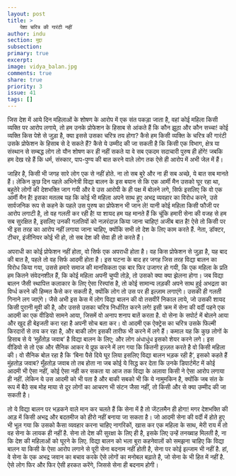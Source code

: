 ```yaml
---
layout: post
title: >
    पेशा चरित्र की गारंटी नहीं
author: indu
section: मुद्दा
subsection:
primary: true
excerpt:
image: vidya_balan.jpg
comments: true
share: true
priority: 3
issue: 41
tags: []
---
```


जिस देश में आये दिन महिलाओं के शोषण के आरोप में एक संत पकड़ा जाता है, वहां कोई महिला किसी व्यक्ति पर आरोप लगाये, तो हम उनके प्रोफेशन के हिसाब से आंकते हैं कि कौन झूठा और कौन सच्चा! कोई व्यक्ति किस पेशे से जुड़ा है, क्या इससे उसका चरित्र तय होगा? कैसे हम किसी व्यक्ति के चरित्र की गारंटी उसके प्रोफेशन के हिसाब से दे सकते हैं? कैसे ये उम्मीद की जा सकती है कि किसी एक विभाग, क्षेत्र या संस्थान से सम्बद्ध लोग तो यौन शोषण कर ही नहीं सकते या वे सब एकदम सदाचारी पुरुष ही होंगे! जबकि हम देख रहे हैं कि धर्म, संस्कार, पाप-पुण्य की बात करने वाले लोग तक ऐसे ही आरोप में अभी जेल में हैं।

जाहिर है, किसी भी जगह सारे लोग एक से नहीं होते. ना तो सब बुरे और ना ही सब अच्छे, ये बात सब मानते हैं। लेकिन कुछ दिन पहले अभिनेत्री विद्या बालन के इस बयान से कि एक आर्मी मैन उसको घूर रहा था, बहुतेरे लोगों की देशभक्ति जाग गयी  और वे उस आरोपी के ही पक्ष में बोलने लगे, सिर्फ इसलिए कि वो एक आर्मी मैन है! इसका मतलब यह कि कोई भी महिला अपने साथ हुए अभद्र व्यवहार का विरोध करने, उसे सार्वजनिक रूप से कहने के पहले उस पुरुष का प्रोफेशन भी जान ले! यानी कोई महिला किसी फौजी पर आरोप लगाटी है, तो वह गलती कर रही है! या शायद हम यह मानते हैं कि चूंकि हमारी सेना की वजह से हम सब सुरक्षित है, इसलिए उनकी गलतियों को नज़रंदाज़ किया जाना चाहिए! अजीब बात है! ऐसे तो किसी पर भी इस तरह का आरोप नहीं लगाया जाना चाहिए, क्योंकि सभी तो देश के लिए काम करते हैं. नेता,  डॉक्टर, टीचर, इंजीनियर कोई भी हो, तो सब देश की सेवा ही तो करते हैं।

अपराधी का कोई प्रोफेशन नहीं होता, वो सिर्फ एक अपराधी होता है। वह किस प्रोफेशन से जुड़ा है, यह  बाद की बात है, पहले तो वह सिर्फ आदमी होता है। इस घटना के बाद हर जगह जिस तरह विद्या बालन का विरोध किया गया, उससे हमारे समाज की मानसिकता एक बार फिर उजागर हो गयी, कि एक महिला के प्रति हम कितने संवेदनशील हैं, कि कोई महिला अपनी चुप्पी तोड़े, तो उसको क्या क्या झेलना होगा। जब विद्या बालन जैसी स्थापित्त कलाकार के लिए ऐसा रिस्पांस है, तो कोई सामान्य लड़की अपने साथ हुई अभद्रता का विर्प्ध करने की हिम्मत कैसे कर सकती है, क्योंकि लोग तो उस पर ही इल्ज़ाम लगाएंगे। उसकी ही गलती गिनाने लग जाएंगे। जैसे अभी इस केस में लोग विद्या बालन की वो तसवीरें निकाल लाये, जो उसकी शायद किसी पुरानी मूवी की है, और उससे उसका चरित्र निर्धारित करने लगे! इसी क्रम में सेना की वर्दी पहने एक आदमी का एक वीडियो सामने आया, जिसमें वो अनाप शनाप बातें करता है. वो सेना के सपोर्ट में बोलने आया और खुद ही बेइजती करा रहा है अपनी सोच बता कर। वो आदमी एक ऐक्ट्रेस का चरित्र  उसके फिल्मी किरदारों से तय कर रहा है, और बाकी लोग इसकी तारीफ भी करने में लगे हैं। कमाल यह कि कुछ लोगों के हिसाब से ये ‘मुहँतोड़ जवाब’ है विद्या बालन के लिए; और लोग अंधाधुंध इसको शेयर करने लगे। इस वीडियो से तो एक और सैनिक आकर ये प्रूफ करने में लग गया कि कितनी इज़्ज़त करते है वो किसी महिला की। वो सैनिक  बोल रहा है कि ‘बिना पैसे दिये घूर लिया इसलिए विद्या बालन भड़क रही है’, इसको कहते हैं मुंहतोड़ जवाब? मुँहतोड़ जवाब तो तब होता ना जब कोई ये सिद्ध कर देता कि उनके डिपार्टमेंट में कोई आदमी भी ऐसा नहीं, कोई ऐसा नही कर सकता या आज तक विद्या के अलावा किसी ने ऐसा आरोप लगाया ही नहीं. लेकिन ये उस आदमी को भी पता है और बाकी सबको भी कि ये नामुमकिन है, क्योंकि जब संत के रूप में बैठे सब मोह माया से दूर लोगों का आचरण भी संटन जैसा नहीं, तो किसी और से क्या उम्मीद की जा सकती है।

तो ये विद्या बालन पर भड़कने वाले मान कर चलते हैं कि सेना में है तो जेंटलमैन ही होगा! मगर देशभक्ति की आड़ में किसी अभद्र और बदतमीज को हीरो नहीं बनाया जा सकता है। जो आदमी सेना की वर्दी में होते हुए भी भूल गया कि उसको कैसा व्यवहार करना चाहिए नागरिकों, खास कर एक महिला के साथ, मेरी राय में तो वह सेना के लायक ही नहीं है. सेना तो देश की सुरक्षा के लिए ही है, इसके लिए उन्हें तनख्वाह मिलती है, ना कि देश की महिलाओं को घूरने के लिए. विद्या बालन को भला बुरा कहनेवालों को समझना चाहिए कि विद्या बालन या किसी के ऐसा आरोप लगाने से पूरी सेना बदनाम नहीं होती है, सेना पर कोई इल्जाम भी नहीं है. हां, वे सेना के एक अभद्र जवान का बचाव करके ऐसे लोगों का मनोबल बढ़ाते है, जो सेना के भी हित में नहीं है. ऐसे लोग फिर और फिर ऐसी हरकत करेंगे, जिससे सेना ही बदनाम होगी।